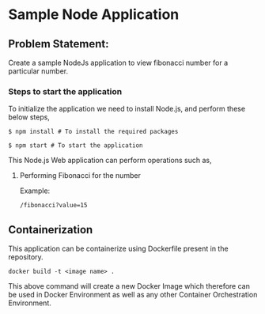 # Sample Node Application

## Problem Statement:

Create a sample NodeJs application to view fibonacci number for a particular number.

### Steps to start the application

To initialize the application we need to install Node.js, and perform these below steps,

```
$ npm install # To install the required packages

$ npm start # To start the application
```

This Node.js Web application can perform operations such as,


1. Performing Fibonacci for the number

    Example:
    
    ```
   /fibonacci?value=15
    ```

## Containerization

This application can be containerize using Dockerfile present in the repository.

```
docker build -t <image name> .
```

This above command will create a new Docker Image which therefore can be used in Docker Environment as well as any other Container Orchestration Environment.